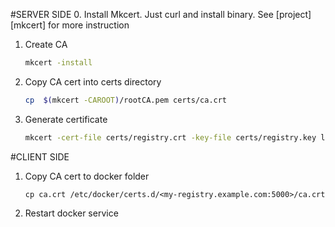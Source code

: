 #SERVER SIDE
0. Install Mkcert. Just curl and install binary. See [project][mkcert] for more instruction

1. Create CA

    ```bash
    mkcert -install
    ```

2. Copy CA cert into certs directory

    ```bash
    cp  $(mkcert -CAROOT)/rootCA.pem certs/ca.crt
    ```

3. Generate certificate

    ```bash
    mkcert -cert-file certs/registry.crt -key-file certs/registry.key localhost 192.168.1.1 tkg-bootstrap-registry.local
    ```
#CLIENT SIDE
1. Copy CA cert to docker folder
    ```
    cp ca.crt /etc/docker/certs.d/<my-registry.example.com:5000>/ca.crt
    ```
2. Restart docker service